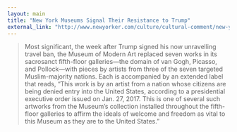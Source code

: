 ```yaml
---
layout: main
title: "New York Museums Signal Their Resistance to Trump"
external_link: "http://www.newyorker.com/culture/cultural-comment/new-york-museums-signal-their-resistance"
---
```

> Most significant, the week after Trump signed his now unravelling travel ban, the Museum of Modern Art replaced seven works in its sacrosanct fifth-floor galleries—the domain of van Gogh, Picasso, and Pollock—with pieces by artists from three of the seven targeted Muslim-majority nations. Each is accompanied by an extended label that reads, “This work is by an artist from a nation whose citizens are being denied entry into the United States, according to a presidential executive order issued on Jan. 27, 2017. This is one of several such artworks from the Museum’s collection installed throughout the fifth-floor galleries to affirm the ideals of welcome and freedom as vital to this Museum as they are to the United States.”

